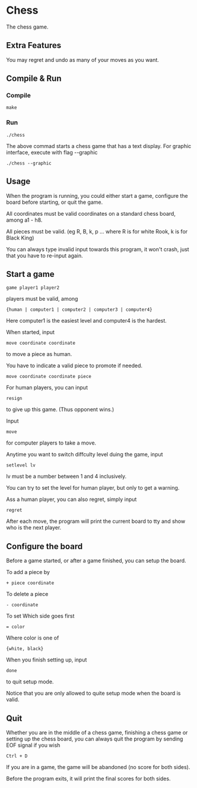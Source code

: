 # Chess

The chess game.

## Extra Features

You may regret and undo as many of your moves as you want.

## Compile & Run

### Compile

```
make
```

### Run

```
./chess
```
The above commad starts a chess game that has a text display.
For graphic interface, execute with flag --graphic
```
./chess --graphic
```

## Usage

When the program is running, you could either start a game, configure the board before starting, or quit the game.

All coordinates must be valid coordinates on a standard chess board, among a1 - h8.

All pieces must be valid. (eg R, B, k, p ... where R is for white Rook, k is for Black King) 

You can always type invalid input towards this program, it won't crash, just that you have to re-input again.

## Start a game

```
game player1 player2
```

players must be valid, among

```
{human | computer1 | computer2 | computer3 | computer4}
```

Here computer1 is the easiest level and computer4 is the hardest.

When started, input

```
move coordinate coordinate
```

to move a piece as human.

You have to indicate a valid piece to promote if needed.

```
move coordinate coordinate piece
```

For human players, you can input

```
resign
```

to give up this game. (Thus opponent wins.)

Input

```
move
```

for computer players to take a move.

Anytime you want to switch diffculty level duing the game, input

```
setlevel lv
```
lv must be a number between 1 and 4 inclusively.

You can try to set the level for human player, but only to get a warning.

Ass a human player, you can also regret, simply input

```
regret
```
After each move, the program will print the current board to tty and show who is the next player.

## Configure the board

Before a game started, or after a game finished, you can setup the board.

To add a piece by

```
+ piece coordinate
```

To delete a piece

```
- coordinate
```

To set Which side goes first

```
= color
```
Where color is one of

```
{white, black}
```

When you finish setting up, input

```
done
```

to quit setup mode.

Notice that you are only allowed to quite setup mode when the board is valid.

## Quit

Whether you are in the middle of a chess game, finishing a chess game or setting up the chess board, you can always quit the program by sending EOF signal if you wish

```
Ctrl + D
```
If you are in a game, the game will be abandoned (no score for both sides). 

Before the program exits, it will print the final scores for both sides.
